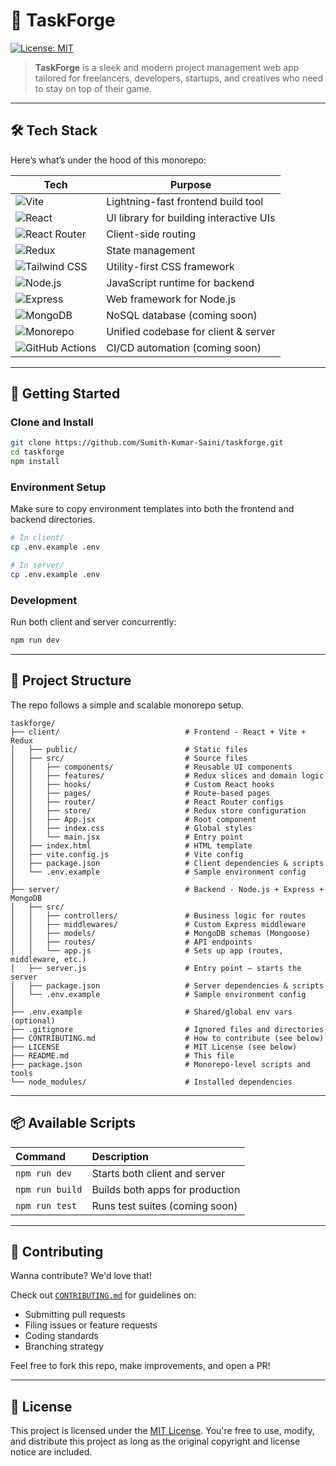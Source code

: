 # 📂 TaskForge

[![License: MIT](https://img.shields.io/badge/License-MIT-yellow.svg?style=flat-square)](LICENSE)

> **TaskForge** is a sleek and modern project management web app tailored for freelancers, developers, startups, and creatives who need to stay on top of their game.

---

## 🛠️ Tech Stack

Here’s what’s under the hood of this monorepo:

| Tech                                                                                                                           | Purpose                                               |
| ------------------------------------------------------------------------------------------------------------------------------ | ----------------------------------------------------- |
| ![Vite](https://img.shields.io/badge/-Vite-646CFF?style=flat-square&logo=vite&logoColor=white)                                 | Lightning-fast frontend build tool                    |
| ![React](https://img.shields.io/badge/-React-61DAFB?style=flat-square&logo=react&logoColor=black)                              | UI library for building interactive UIs               |
| ![React Router](https://img.shields.io/badge/-React%20Router-CA4245?style=flat-square&logo=react-router&logoColor=white)       | Client-side routing                                   |
| ![Redux](https://img.shields.io/badge/-Redux-764ABC?style=flat-square&logo=redux&logoColor=white)                              | State management                                      |
| ![Tailwind CSS](https://img.shields.io/badge/-Tailwind%20CSS-06B6D4?style=flat-square&logo=tailwind-css&logoColor=white)       | Utility-first CSS framework                           |
| ![Node.js](https://img.shields.io/badge/-Node.js-339933?style=flat-square&logo=node.js&logoColor=white)                        | JavaScript runtime for backend                        |
| ![Express](https://img.shields.io/badge/-Express-000000?style=flat-square&logo=express&logoColor=white)                        | Web framework for Node.js                             |
| ![MongoDB](https://img.shields.io/badge/-MongoDB-47A248?style=flat-square&logo=mongodb&logoColor=white)                        | NoSQL database (coming soon)                          |
| ![Monorepo](https://img.shields.io/badge/-Monorepo-555555?style=flat-square&logo=nx&logoColor=white)                           | Unified codebase for client & server                  |
| ![GitHub Actions](https://img.shields.io/badge/-GitHub%20Actions-2088FF?style=flat-square&logo=github-actions&logoColor=white) | CI/CD automation (coming soon)                        |

---

## 🚀 Getting Started

### Clone and Install

```bash
git clone https://github.com/Sumith-Kumar-Saini/taskforge.git
cd taskforge
npm install
````

### Environment Setup

Make sure to copy environment templates into both the frontend and backend directories.

```bash
# In client/
cp .env.example .env

# In server/
cp .env.example .env
```

### Development

Run both client and server concurrently:

```bash
npm run dev
```

---

## 📁 Project Structure

The repo follows a simple and scalable monorepo setup.

```
taskforge/
├── client/                            # Frontend - React + Vite + Redux
│   ├── public/                        # Static files
│   ├── src/                           # Source files
│   │   ├── components/                # Reusable UI components
│   │   ├── features/                  # Redux slices and domain logic
│   │   ├── hooks/                     # Custom React hooks
│   │   ├── pages/                     # Route-based pages
│   │   ├── router/                    # React Router configs
│   │   ├── store/                     # Redux store configuration
│   │   ├── App.jsx                    # Root component
│   │   ├── index.css                  # Global styles
│   │   └── main.jsx                   # Entry point
│   ├── index.html                     # HTML template
│   ├── vite.config.js                 # Vite config
│   ├── package.json                   # Client dependencies & scripts
│   └── .env.example                   # Sample environment config
│
├── server/                            # Backend - Node.js + Express + MongoDB
│   ├── src/
│   │   ├── controllers/               # Business logic for routes
│   │   ├── middlewares/               # Custom Express middleware
│   │   ├── models/                    # MongoDB schemas (Mongoose)
│   │   ├── routes/                    # API endpoints
│   │   └── app.js                     # Sets up app (routes, middleware, etc.)
│   ├── server.js                      # Entry point – starts the server
│   ├── package.json                   # Server dependencies & scripts
│   └── .env.example                   # Sample environment config
│
├── .env.example                       # Shared/global env vars (optional)
├── .gitignore                         # Ignored files and directories
├── CONTRIBUTING.md                    # How to contribute (see below)
├── LICENSE                            # MIT License (see below)
├── README.md                          # This file
├── package.json                       # Monorepo-level scripts and tools
└── node_modules/                      # Installed dependencies
```

---

## 📦 Available Scripts

| Command         | Description                     |
| :-------------- | :------------------------------ |
| `npm run dev`   | Starts both client and server   |
| `npm run build` | Builds both apps for production |
| `npm run test`  | Runs test suites (coming soon)  |

---

## 🤝 Contributing

Wanna contribute? We'd love that!

Check out [`CONTRIBUTING.md`](CONTRIBUTING.md) for guidelines on:

* Submitting pull requests
* Filing issues or feature requests
* Coding standards
* Branching strategy

Feel free to fork this repo, make improvements, and open a PR!

---

## 📄 License

This project is licensed under the [MIT License](LICENSE). You're free to use, modify, and distribute this project as long as the original copyright and license
notice are included.
